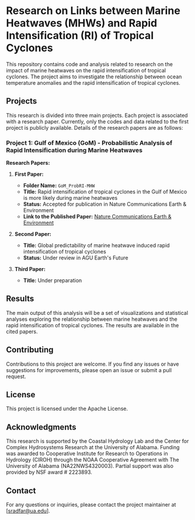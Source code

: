 # Research on Links between Marine Heatwaves (MHWs) and Rapid Intensification (RI) of Tropical Cyclones

This repository contains code and analysis related to research on the impact of marine heatwaves on the rapid intensification of tropical cyclones. The project aims to investigate the relationship between ocean temperature anomalies and the rapid intensification of tropical cyclones.

## Projects

This research is divided into three main projects. Each project is associated with a research paper. Currently, only the codes and data related to the first project is publicly available. Details of the research papers are as follows:

### Project 1: Gulf of Mexico (GoM) - Probabilistic Analysis of Rapid Intensification during Marine Heatwaves

**Research Papers:**

1. **First Paper:**
   - **Folder Name:** `GoM_ProbRI-MHW`
   - **Title:** Rapid intensification of tropical cyclones in the Gulf of Mexico is more likely during marine heatwaves
   - **Status:** Accepted for publication in Nature Communications Earth & Environment
   - **Link to the Published Paper:** [Nature Communications Earth & Environment](https://www.nature.com/collections/cgdbbcfjii#:~:text=Weather%20and%20climate%20extremes%20have%20become%20more%20frequent,and%20social%20%28in%29justice%20to%20biodiversity%20and%20ecosystem%20loss.)

2. **Second Paper:**
   - **Title:** Global predictability of marine heatwave induced rapid intensification of tropical cyclones
   - **Status:** Under review in AGU Earth's Future

3. **Third Paper:**
   - **Title:** Under preparation

## Results
The main output of this analysis will be a set of visualizations and statistical analyses exploring the relationship between marine heatwaves and the rapid intensification of tropical cyclones. The results are available in the cited papers.

## Contributing
Contributions to this project are welcome. If you find any issues or have suggestions for improvements, please open an issue or submit a pull request.

## License
This project is licensed under the Apache License.

## Acknowledgments
This research is supported by the Coastal Hydrology Lab and the Center for Complex Hydrosystems Research at the University of Alabama. Funding was awarded to Cooperative Institute for Research to Operations in Hydrology (CIROH) through the NOAA Cooperative Agreement with The University of Alabama (NA22NWS4320003). Partial support was also provided by NSF award # 2223893.

## Contact
For any questions or inquiries, please contact the project maintainer at [sradfar@ua.edu].
